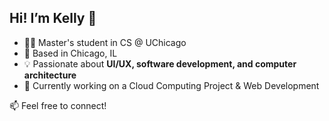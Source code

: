 ## Hi! I’m Kelly 👋

- 🐱‍💻 Master's student in CS @ UChicago  
- 🌇 Based in Chicago, IL  
- 💡 Passionate about **UI/UX, software development, and computer architecture**  
- 🚀 Currently working on a Cloud Computing Project & Web Development

📫 Feel free to connect!

<!---
yawenZz/yawenZz is a ✨ special ✨ repository because its `README.md` (this file) appears on your GitHub profile.
You can click the Preview link to take a look at your changes.
--->

